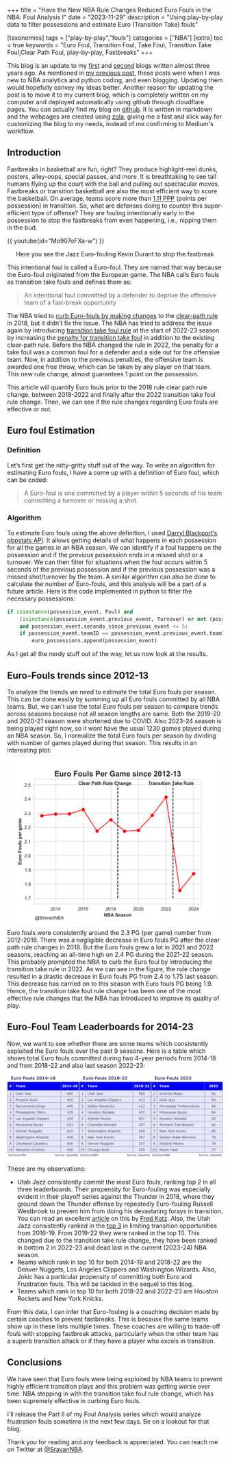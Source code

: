 +++
title = "Have the New NBA Rule Changes Reduced Euro Fouls in the NBA: Foul Analysis I"
date = "2023-11-29"
description = "Using play-by-play data to filter possessions and estimate Euro (Transition Take) fouls"

[taxonomies]
tags = ["play-by-play","fouls"]
categories = ["NBA"]
[extra]
toc = true
keywords = "Euro Foul, Transition Foul, Take Foul, Transition Take Foul,Clear Path Foul, play-by-play, Fastbreaks"
+++

This blog is an update to my [first](https://medium.com/basketballobservations/frustration-fouls-in-the-nba-4fed20ca0075) and [second](https://medium.com/basketballobservations/euro-fouls-in-the-nba-c8d8cee7a3a8) blogs written almost three years ago. As mentioned in [my previous post](https://blog.sradjoker.cc/posts/nba-sosadj/), these posts were when I was new to NBA analytics and python coding, and even blogging. Updating them would hopefully convey my ideas better. Another reason for updating the post is to move it to my current blog, which is completely written on my computer and deployed automatically using github through cloudflare pages. You can actually find my blog on [github](https://github.com/sravanpannala/blog). It is written in markdown and the webpages are created using [zola](https://www.getzola.org/), giving me a fast and slick way for customizing the blog to my needs, instead of me confirming to Medium's workflow. 

## Introduction
Fastbreaks in basketball are fun, right? They produce highlight-reel dunks, posters, alley-oops, special passes, and more. It is breathtaking to see tall humans flying up the court with the ball and pulling out spectacular moves. Fastbreaks or transition basketball are also the most efficient way to score the basketball. On average, teams score more than [1.11 PPP](https://www.nba.com/stats/teams/transition?SeasonYear=2023-24&SeasonType=Regular+Season&sort=PPP&dir=1) (points per possession) in transition. So, what are defenses doing to counter this super-efficient type of offense? They are fouling intentionally early in the possession to stop the fastbreaks from even happening, i.e., nipping them in the bud.

{{ youtube(id="Mo907oFXa-w") }}
<p style="text-align: center;">Here you see the Jazz Euro-fouling Kevin Durant to stop the fastbreak</p>


This intentional foul is called a Euro-foul. They are named that way because the Euro-foul originated from the European game. The NBA calls Euro fouls as transition take fouls and defines them as:
> An intentional foul committed by a defender to deprive the offensive team of a fast-break opportunity

The NBA tried to [curb Euro-fouls by making changes](https://official.nba.com/example-of-clear-path-rule-simplifications/) to the [clear-path rule](https://www.washingtonpost.com/news/sports/wp/2018/08/27/the-nba-is-trying-to-speed-up-the-game-again-thats-good-for-the-league-and-for-fans/) in 2018, but it didn’t fix the issue. 
The NBA has tried to address the issue again by introducing [transition take foul rule](https://www.nba.com/news/nba-board-of-governors-approves-heightened-penalty-for-transition-take-foul) at the start of 2022-23 season by increasing the [penalty for transition take foul](https://www.sportingnews.com/us/nba/news/take-foul-transition-rule-penalties-clear-path-nba/wmsl3amguhycebagau4mmd5i) in addition to the existing clear-path rule.
Before the NBA changed the rule in 2022, the penalty for a take foul was a common foul for a defender and a side out for the offensive team. Now, in addition to the previous penalties, the offensive team is awarded one free throw, which can be taken by any player on that team. This new rule change, almost guarantees 1 point on the possession. 

This article will quantify Euro fouls prior to the 2018 rule clear path rule change, between 2018-2022 and finally after the 2022 transition take foul rule change. Then, we can see if the rule changes regarding Euro fouls are effective or not.


## Euro foul Estimation
### Definition
Let’s first get the nitty-gritty stuff out of the way. To write an algorithm for estimating Euro fouls, I have a come up with a definition of Euro foul, which can be coded:

>A Euro-foul is one committed by a player within 5 seconds of his team committing a turnover or missing a shot.

### Algorithm
To estimate Euro fouls using the above definition, I used [Darryl Blackport’s](https://twitter.com/bballport) [pbpstats API](https://pbpstats.readthedocs.io/en/latest/). It allows getting details of what happens in each possession for all the games in an NBA season. We can identify if a foul happens on the possession and if the previous possession ends in a missed shot or a turnover. We can then filter for situations when the foul occurs within 5 seconds of the previous possession and if the previous possession was a missed shot/turnover by the team. A similar algorithm can also be done to calculate the number of Euro-fouls, and this analysis will be a part of a future article. Here is the code implemented in python to filter the necessary possessions:

```python
if isinstance(possession_event, Foul) and 
    (isinstance(possession_event.previous_event, Turnover) or not (possession_event.previous_event, FieldGoal)) 
    and possession_event.seconds_since_previous_event <= 5:
    if possession_event.teamID == possession_event.previous_event.teamID:
        euro_possessions.append(possession_event)
```

As I get all the nerdy stuff out of the way, let us now look at the results.

## Euro-Fouls trends since 2012-13

To analyze the trends we need to estimate the total Euro fouls per season. This can be done easily by summing up all Euro fouls committed by all NBA teams. But, we can't use the total Euro fouls per season to compare trends across seasons because not all season lengths are same. Both the 2019-20 and 2020-21 season were shortened due to COVID. Also 2023-24 season is being played right now, so it wont have the usual 1230 games played during an NBA season. So, I normalize the total Euro fouls per season by dividing with number of games played during that season. This results in an interesting plot:

 ![Euro Fouls Per Game](./nba_euro_1.png)

Euro fouls were consistently around the 2.3 PG (per game) number from 2012-2016. There was a negligible decrease in Euro fouls PG after the clear path rule changes in 2018. But the Euro fouls grew a lot in 2021 and 2022 seasons, reaching an all-time high on 2.4 PG during the 2021-22 season. This probably prompted the NBA to curb the Euro foul by introducing the transition take rule in 2022. As we can see in the figure, the rule change resulted in a drastic decrease in Euro fouls PG from 2.4 to 1.75 last season. This decrease has carried on to this season with Euro fouls PG being 1.9. Hence, the transition take foul rule change has been one of the most effective rule changes that the NBA has introduced to improve its quality of play.

## Euro-Foul Team Leaderboards for 2014-23
Now, we want to see whether there are some teams which consistently exploited the Euro fouls over the past 9 seasons.
Here is a table which shows total Euro fouls committed during two 4-year periods from 2014-18 and from 2018-22 and also last season 2022-23:

![Euro Fouls Team Leaderboards](./nba_euro_2.png)

These are my observations:
- Utah Jazz consistently commit the most Euro fouls, ranking top 2 in all three leaderboards. Their propensity for Euro-fouling was especially evident in their playoff series against the Thunder in 2018, where they ground down the Thunder offense by repeatedly Euro-fouling Russell Westbrook to prevent him from doing his devastating forays in transition. You can read an excellent [article](https://www.normantranscript.com/oklahoma/jazz-trying-to-win-on-the-margins-by-euro-fouling-thunder/article_5e1ce470-44e8-11e8-a6a8-9f78181fe172.html) on this by [Fred Katz](http://twitter.com/FredKatz). Also, the Utah Jazz consistently ranked in the [top 3](https://www.nba.com/stats/teams/transition?sort=POSS_PCT&dir=-1&SeasonType=Regular+Season&TypeGrouping=defensive&SeasonYear=2018-19) in limiting transition opportunities from 2016-19. From 2019-22 they were ranked in the top 10. This changed due to the transition take rule change, they have been ranked in bottom 2 in 2022-23 and dead last in the current (2023-24) NBA season.
- Reams which rank in top 10 for both 2014-19 and 2018-22 are the Denver Nuggets, Los Angeles Clippers and Washington Wizards. Also, Jokic has a particular propensity of committing both Euro and Frustration fouls. This will be tackled in the sequel to this blog.
- Teams which rank in top 10 for both 2018-22 and 2022-23 are Houston Rockets and New York Knicks. 

From this data, I can infer that Euro-fouling is a coaching decision made by certain coaches to prevent fastbreaks. This is because the same teams show up in these lists multiple times. These coaches are willing to trade-off fouls with stopping fastbreak attacks, particularly when the other team has a superb transition attack or if they have a player who excels in transition.


## Conclusions
We have seen that Euro fouls were being exploited by NBA teams to prevent highly efficient transition plays and this problem was getting worse over time. NBA stepping in with the transition take foul rule change, which has been supremely effective in curbing Euro fouls. 

I'll release the Part II of my Foul Analysis series which would analyze frustration fouls sometime in the next few days. Be on a lookout for that blog. 

Thank you for reading and any feedback is appreciated. You can reach me on Twitter at [@SravanNBA](https://twitter.com/SravanNBA).